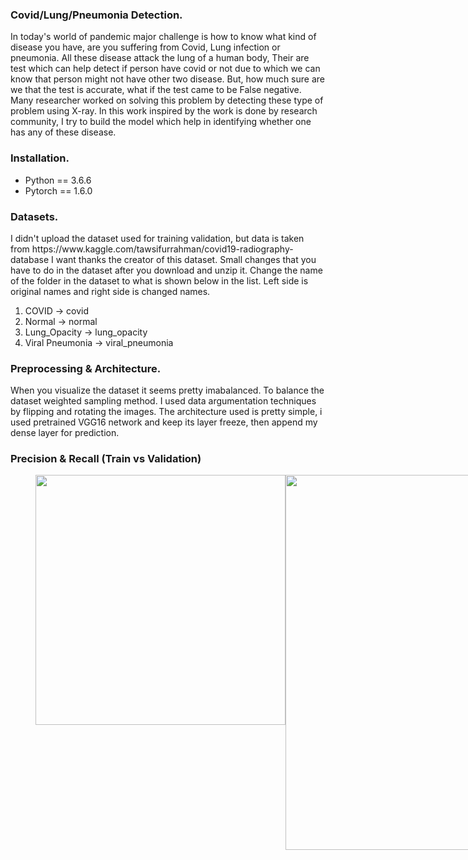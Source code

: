<h3> Covid/Lung/Pneumonia Detection. </h3>
<p> In today's world of pandemic major challenge is how to know what kind of disease you have, are you suffering from Covid, Lung infection or pneumonia. All these disease
attack the lung of a human body, Their are test which can help detect if person have covid or not due to which we can know that person might not have other two disease.
But, how much sure are we that the test is accurate, what if the test came to be False negative. Many researcher worked on solving this problem by detecting these type
of problem using X-ray. In this work inspired by the work is done by research community, I try to build the model which help in identifying whether one has any of these disease. </p>

<h3> Installation. </h3>
<ul>
  <li> Python == 3.6.6 </li>
  <li> Pytorch == 1.6.0 </li>
</ul>


<h3> Datasets. </h3>
<p>
I didn't upload the dataset used for training validation, but data is taken from https://www.kaggle.com/tawsifurrahman/covid19-radiography-database I want thanks the
creator of this dataset. Small changes that you have to do in the dataset after you download and unzip it. Change the name of the folder in the dataset to what is shown
below in the list. Left side is original names and right side is changed names.
<ol>
    <li> COVID -> covid</li>
    <li> Normal -> normal </li>
    <li> Lung_Opacity -> lung_opacity</li>
    <li> Viral Pneumonia -> viral_pneumonia </li>
</ol>

</p>

<h3> Preprocessing & Architecture. </h3>
 <p>
 When you visualize the dataset it seems pretty imabalanced. To balance the dataset weighted sampling method. I used data argumentation techniques by flipping and rotating
 the images. The architecture used is pretty simple, i used pretrained VGG16 network and keep its layer freeze, then append my dense layer for prediction.
</p>
<h3> Precision & Recall (Train vs Validation) </h3>
    <figure class="half" style="display:flex">
      <img style="width:400px" src="plots/train_precision">
      <img style="width:600px" src="val_precision">
      <figcaption>Precision (Train vs Validation).</figcaption>
    </figure>
